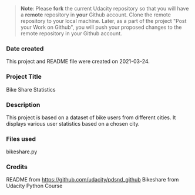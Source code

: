 >**Note**: Please **fork** the current Udacity repository so that you will have a **remote** repository in **your** Github account. Clone the remote repository to your local machine. Later, as a part of the project "Post your Work on Github", you will push your proposed changes to the remote repository in your Github account.

### Date created
This project and README file were created on 2021-03-24.

### Project Title
Bike Share Statistics

### Description
This project is based on a dataset of bike users from different cities. It displays various user statistics based on a chosen city.

### Files used
bikeshare.py

### Credits
README from https://github.com/udacity/pdsnd_github
Bikeshare from Udacity Python Course

